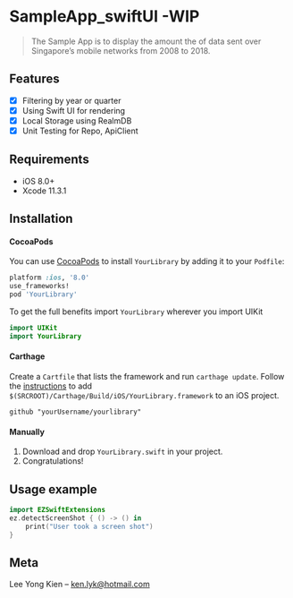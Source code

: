# SampleApp_swiftUI -WIP
> The Sample App is to display the amount the of data sent over Singapore’s mobile networks from 2008 to 2018.

## Features

- [x] Filtering by year or quarter
- [x] Using Swift UI for rendering
- [x] Local Storage using RealmDB
- [x] Unit Testing for Repo, ApiClient

## Requirements

- iOS 8.0+
- Xcode 11.3.1

## Installation

#### CocoaPods
You can use [CocoaPods](http://cocoapods.org/) to install `YourLibrary` by adding it to your `Podfile`:

```ruby
platform :ios, '8.0'
use_frameworks!
pod 'YourLibrary'
```

To get the full benefits import `YourLibrary` wherever you import UIKit

``` swift
import UIKit
import YourLibrary
```
#### Carthage
Create a `Cartfile` that lists the framework and run `carthage update`. Follow the [instructions](https://github.com/Carthage/Carthage#if-youre-building-for-ios) to add `$(SRCROOT)/Carthage/Build/iOS/YourLibrary.framework` to an iOS project.

```
github "yourUsername/yourlibrary"
```
#### Manually
1. Download and drop ```YourLibrary.swift``` in your project.  
2. Congratulations!  

## Usage example

```swift
import EZSwiftExtensions
ez.detectScreenShot { () -> () in
    print("User took a screen shot")
}
```

## Meta

Lee Yong Kien – ken.lyk@hotmail.com
